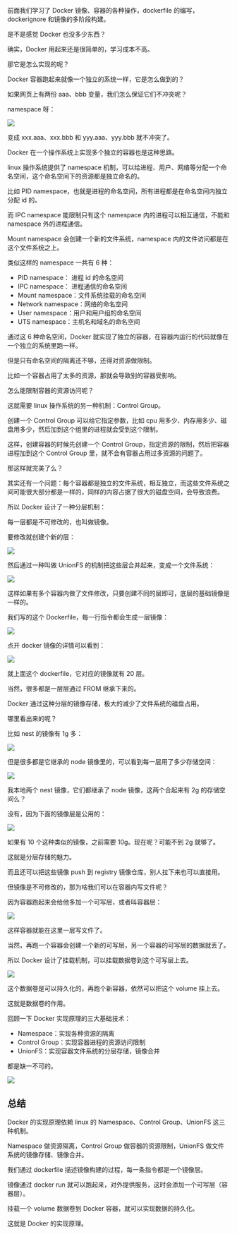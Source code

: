 前面我们学习了 Docker 镜像、容器的各种操作，dockerfile 的编写，dockerignore 和镜像的多阶段构建。

是不是感觉 Docker 也没多少东西？

确实，Docker 用起来还是很简单的，学习成本不高。

那它是怎么实现的呢？

Docker 容器跑起来就像一个独立的系统一样，它是怎么做到的？

如果网页上有两份 aaa、bbb 变量，我们怎么保证它们不冲突呢？

namespace 呀：

![](https://p1-juejin.byteimg.com/tos-cn-i-k3u1fbpfcp/69b105d627b446a6a56c19770fb862ee~tplv-k3u1fbpfcp-watermark.image?)

变成 xxx.aaa、xxx.bbb 和 yyy.aaa、yyy.bbb 就不冲突了。

Docker 在一个操作系统上实现多个独立的容器也是这种思路。

linux 操作系统提供了 namespace 机制，可以给进程、用户、网络等分配一个命名空间，这个命名空间下的资源都是独立命名的。

比如 PID namespace，也就是进程的命名空间，所有进程都是在命名空间内独立分配 id 的。

而 IPC namespace 能限制只有这个 namespace 内的进程可以相互通信，不能和 namespace 外的进程通信。

Mount namespace 会创建一个新的文件系统，namespace 内的文件访问都是在这个文件系统之上。

类似这样的 namespace 一共有 6 种：

*   PID namespace： 进程 id 的命名空间
*   IPC namespace： 进程通信的命名空间
*   Mount namespace：文件系统挂载的命名空间
*   Network namespace：网络的命名空间
*   User namespace：用户和用户组的命名空间
*   UTS namespace：主机名和域名的命名空间

通过这 6 种命名空间，Docker 就实现了独立的容器，在容器内运行的代码就像在一个独立的系统里跑一样。

但是只有命名空间的隔离还不够，还得对资源做限制。

比如一个容器占用了太多的资源，那就会导致别的容器受影响。

怎么能限制容器的资源访问呢？

这就需要 linux 操作系统的另一种机制：Control Group。

创建一个 Control Group 可以给它指定参数，比如 cpu 用多少、内存用多少、磁盘用多少，然后加到这个组里的进程就会受到这个限制。

这样，创建容器的时候先创建一个 Control Group，指定资源的限制，然后把容器进程加到这个 Control Group 里，就不会有容器占用过多资源的问题了。

那这样就完美了么？

其实还有一个问题：每个容器都是独立的文件系统，相互独立，而这些文件系统之间可能很大部分都是一样的，同样的内容占据了很大的磁盘空间，会导致浪费。

所以 Docker 设计了一种分层机制：

每一层都是不可修改的，也叫做镜像。

要修改就创建个新的层：

![](https://p1-juejin.byteimg.com/tos-cn-i-k3u1fbpfcp/f0f7de7542054f748e3c7e5964a82191~tplv-k3u1fbpfcp-watermark.image?)

然后通过一种叫做 UnionFS 的机制把这些层合并起来，变成一个文件系统：

![](https://p9-juejin.byteimg.com/tos-cn-i-k3u1fbpfcp/174a57adf33b4b99ab7a1ade26822ebc~tplv-k3u1fbpfcp-watermark.image?)

这样如果有多个容器内做了文件修改，只要创建不同的层即可，底层的基础镜像是一样的。

我们写的这个 Dockerfile，每一行指令都会生成一层镜像：

![](https://p6-juejin.byteimg.com/tos-cn-i-k3u1fbpfcp/a5d2b2a32ded4c8da31faec710b73613~tplv-k3u1fbpfcp-watermark.image?)

点开 docker 镜像的详情可以看到：

![](https://p1-juejin.byteimg.com/tos-cn-i-k3u1fbpfcp/6a84a9935d4d4cfb958eb87809754b9b~tplv-k3u1fbpfcp-watermark.image?)

就上面这个 dockerfile，它对应的镜像就有 20 层。

当然，很多都是一层层通过 FROM 继承下来的。

Docker 通过这种分层的镜像存储，极大的减少了文件系统的磁盘占用。

哪里看出来的呢？

比如 nest 的镜像有 1g 多：

![](https://p6-juejin.byteimg.com/tos-cn-i-k3u1fbpfcp/f729f92458144387a12e1abb55912446~tplv-k3u1fbpfcp-watermark.image?)

但是很多都是它继承的 node 镜像里的，可以看到每一层用了多少存储空间：

![](https://p1-juejin.byteimg.com/tos-cn-i-k3u1fbpfcp/66f1260b48a942fa899e25eb1e181b76~tplv-k3u1fbpfcp-watermark.image?)

我本地两个 nest 镜像，它们都继承了 node 镜像，这两个合起来有 2g 的存储空间么？

没有，因为下面的镜像层是公用的：

![](https://p3-juejin.byteimg.com/tos-cn-i-k3u1fbpfcp/61a61cc0cd084fd59c50902b27146fcc~tplv-k3u1fbpfcp-watermark.image?)

如果有 10 个这种类似的镜像，之前需要 10g。现在呢？可能不到 2g 就够了。

这就是分层存储的魅力。

而且还可以把这些镜像 push 到 registry 镜像仓库，别人拉下来也可以直接用。

但镜像是不可修改的，那为啥我们可以在容器内写文件呢？

因为容器跑起来会给他多加一个可写层，或者叫容器层：

![](https://p9-juejin.byteimg.com/tos-cn-i-k3u1fbpfcp/689f619938dd4675a284ee57fb2e24eb~tplv-k3u1fbpfcp-watermark.image?)

这样容器就能在这里一层写文件了。

当然，再跑一个容器会创建一个新的可写层，另一个容器的可写层的数据就丢了。

所以 Docker 设计了挂载机制，可以挂载数据卷到这个可写层上去。

![](https://p6-juejin.byteimg.com/tos-cn-i-k3u1fbpfcp/7b13c4403e844665b183c00ad4a9bd6c~tplv-k3u1fbpfcp-watermark.image?)

这个数据卷是可以持久化的，再跑个新容器，依然可以把这个 volume 挂上去。

这就是数据卷的作用。

回顾一下 Docker 实现原理的三大基础技术：

*   Namespace：实现各种资源的隔离
*   Control Group：实现容器进程的资源访问限制
*   UnionFS：实现容器文件系统的分层存储，镜像合并

都是缺一不可的。

![](https://p6-juejin.byteimg.com/tos-cn-i-k3u1fbpfcp/8aecb63016ab45c0bc2603071b65a420~tplv-k3u1fbpfcp-watermark.image?)

## 总结

Docker 的实现原理依赖 linux 的 Namespace、Control Group、UnionFS 这三种机制。

Namespace 做资源隔离，Control Group 做容器的资源限制，UnionFS 做文件系统的镜像存储、镜像合并。

我们通过 dockerfile 描述镜像构建的过程，每一条指令都是一个镜像层。

镜像通过 docker run 就可以跑起来，对外提供服务，这时会添加一个可写层（容器层）。

挂载一个 volume 数据卷到 Docker 容器，就可以实现数据的持久化。

这就是 Docker 的实现原理。
